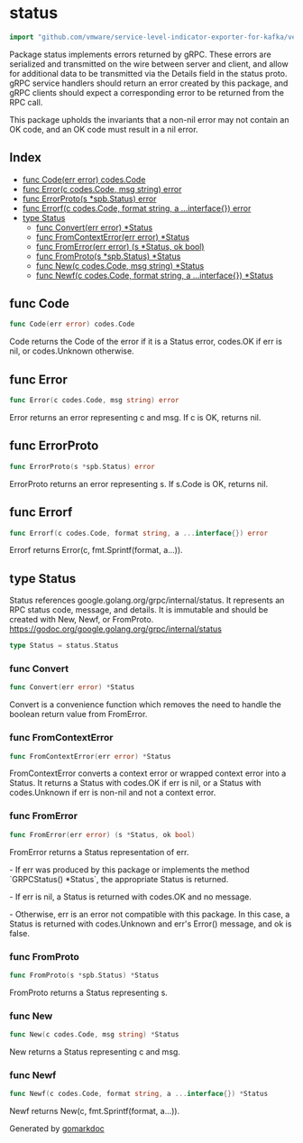 <!-- Code generated by gomarkdoc. DO NOT EDIT -->

# status

```go
import "github.com/vmware/service-level-indicator-exporter-for-kafka/vendor/google.golang.org/grpc/status"
```

Package status implements errors returned by gRPC.  These errors are serialized and transmitted on the wire between server and client, and allow for additional data to be transmitted via the Details field in the status proto.  gRPC service handlers should return an error created by this package, and gRPC clients should expect a corresponding error to be returned from the RPC call.

This package upholds the invariants that a non\-nil error may not contain an OK code, and an OK code must result in a nil error.

## Index

- [func Code(err error) codes.Code](<#func-code>)
- [func Error(c codes.Code, msg string) error](<#func-error>)
- [func ErrorProto(s *spb.Status) error](<#func-errorproto>)
- [func Errorf(c codes.Code, format string, a ...interface{}) error](<#func-errorf>)
- [type Status](<#type-status>)
  - [func Convert(err error) *Status](<#func-convert>)
  - [func FromContextError(err error) *Status](<#func-fromcontexterror>)
  - [func FromError(err error) (s *Status, ok bool)](<#func-fromerror>)
  - [func FromProto(s *spb.Status) *Status](<#func-fromproto>)
  - [func New(c codes.Code, msg string) *Status](<#func-new>)
  - [func Newf(c codes.Code, format string, a ...interface{}) *Status](<#func-newf>)


## func Code

```go
func Code(err error) codes.Code
```

Code returns the Code of the error if it is a Status error, codes.OK if err is nil, or codes.Unknown otherwise.

## func Error

```go
func Error(c codes.Code, msg string) error
```

Error returns an error representing c and msg.  If c is OK, returns nil.

## func ErrorProto

```go
func ErrorProto(s *spb.Status) error
```

ErrorProto returns an error representing s.  If s.Code is OK, returns nil.

## func Errorf

```go
func Errorf(c codes.Code, format string, a ...interface{}) error
```

Errorf returns Error\(c, fmt.Sprintf\(format, a...\)\).

## type Status

Status references google.golang.org/grpc/internal/status. It represents an RPC status code, message, and details.  It is immutable and should be created with New, Newf, or FromProto. https://godoc.org/google.golang.org/grpc/internal/status

```go
type Status = status.Status
```

### func Convert

```go
func Convert(err error) *Status
```

Convert is a convenience function which removes the need to handle the boolean return value from FromError.

### func FromContextError

```go
func FromContextError(err error) *Status
```

FromContextError converts a context error or wrapped context error into a Status.  It returns a Status with codes.OK if err is nil, or a Status with codes.Unknown if err is non\-nil and not a context error.

### func FromError

```go
func FromError(err error) (s *Status, ok bool)
```

FromError returns a Status representation of err.

\- If err was produced by this package or implements the method \`GRPCStatus\(\) \*Status\`, the appropriate Status is returned.

\- If err is nil, a Status is returned with codes.OK and no message.

\- Otherwise, err is an error not compatible with this package.  In this case, a Status is returned with codes.Unknown and err's Error\(\) message, and ok is false.

### func FromProto

```go
func FromProto(s *spb.Status) *Status
```

FromProto returns a Status representing s.

### func New

```go
func New(c codes.Code, msg string) *Status
```

New returns a Status representing c and msg.

### func Newf

```go
func Newf(c codes.Code, format string, a ...interface{}) *Status
```

Newf returns New\(c, fmt.Sprintf\(format, a...\)\).



Generated by [gomarkdoc](<https://github.com/princjef/gomarkdoc>)
